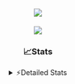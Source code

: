 
<div align="center">

<h1 align="center">
  <a href="https://git.io/typing-svg">
    <img src="https://readme-typing-svg.herokuapp.com/?lines=Hello,+There!+%F0%9F%91%8B;This+is+chicho.;Owner+on+Ocean;&center=true&size=25">
  </a>
</h1>
  
<p align="center">
  <img src="https://lanyard.cnrad.dev/api/852683595378196480" />
</p>

### 📈Stats
<details>
    <summary> ⚡Detailed Stats</summary>
    <br/>

<!--START_SECTION:waka-->
![Profile Views](http://img.shields.io/badge/Profile%20Views-63-blue)

**🐱 My Github Data** 

> 🏆 19 Contributions in the Year 2025
 > 
> 📦 341.2 kB Used in Github's Storage 
 > 
> 🚫 Not Opted to Hire
 > 
> 📜 17 Public Repositories 
 > 
> 🔑 15 Private Repositories  
 > 
**I'm a Night 🦉** 

```text
🌞 Morning    7 commits      ░░░░░░░░░░░░░░░░░░░░░░░░░   2.21% 
🌆 Daytime    48 commits     ███░░░░░░░░░░░░░░░░░░░░░░   15.14% 
🌃 Evening    132 commits    ██████████░░░░░░░░░░░░░░░   41.64% 
🌙 Night      130 commits    ██████████░░░░░░░░░░░░░░░   41.01%

```
📅 **I'm Most Productive on Tuesday** 

```text
Monday       29 commits     ██░░░░░░░░░░░░░░░░░░░░░░░   9.15% 
Tuesday      83 commits     ██████░░░░░░░░░░░░░░░░░░░   26.18% 
Wednesday    46 commits     ███░░░░░░░░░░░░░░░░░░░░░░   14.51% 
Thursday     55 commits     ████░░░░░░░░░░░░░░░░░░░░░   17.35% 
Friday       58 commits     ████░░░░░░░░░░░░░░░░░░░░░   18.3% 
Saturday     32 commits     ██░░░░░░░░░░░░░░░░░░░░░░░   10.09% 
Sunday       14 commits     █░░░░░░░░░░░░░░░░░░░░░░░░   4.42%

```


📊 **This Week I Spent My Time On** 

```text
⌚︎ Time Zone: America/Argentina/Buenos_Aires

💬 Programming Languages: 
TypeScript               22 hrs 28 mins      ████████████████████████░   96.99% 
Bash                     14 mins             ░░░░░░░░░░░░░░░░░░░░░░░░░   1.04% 
JSON                     9 mins              ░░░░░░░░░░░░░░░░░░░░░░░░░   0.66% 
Markdown                 8 mins              ░░░░░░░░░░░░░░░░░░░░░░░░░   0.61% 
Other                    6 mins              ░░░░░░░░░░░░░░░░░░░░░░░░░   0.5%

🔥 Editors: 
Cursor                   23 hrs 10 mins      █████████████████████████   100.0%

🐱‍💻 Projects: 
ocean-backend            22 hrs 38 mins      ████████████████████████░   97.74% 
Unknown Project          31 mins             ░░░░░░░░░░░░░░░░░░░░░░░░░   2.26%

💻 Operating System: 
Windows                  23 hrs 10 mins      █████████████████████████   100.0%

```

**I Mostly Code in JavaScript** 

```text
JavaScript               10 repos            ██████░░░░░░░░░░░░░░░░░░░   25.0% 
TypeScript               7 repos             ████░░░░░░░░░░░░░░░░░░░░░   17.5% 
HTML                     6 repos             ███░░░░░░░░░░░░░░░░░░░░░░   15.0% 
Java                     5 repos             ███░░░░░░░░░░░░░░░░░░░░░░   12.5% 
C#                       3 repos             ██░░░░░░░░░░░░░░░░░░░░░░░   7.5%

```



 Last Updated on 29/10/2025
<!--END_SECTION:waka-->
</details>
